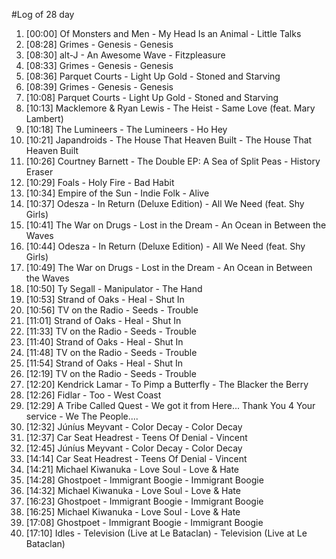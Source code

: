 #Log of 28 day

1. [00:00] Of Monsters and Men - My Head Is an Animal - Little Talks
1. [08:28] Grimes - Genesis - Genesis
1. [08:30] alt-J - An Awesome Wave - Fitzpleasure
1. [08:33] Grimes - Genesis - Genesis
1. [08:36] Parquet Courts - Light Up Gold - Stoned and Starving
1. [08:39] Grimes - Genesis - Genesis
1. [10:08] Parquet Courts - Light Up Gold - Stoned and Starving
1. [10:13] Macklemore & Ryan Lewis - The Heist - Same Love (feat. Mary Lambert)
1. [10:18] The Lumineers - The Lumineers - Ho Hey
1. [10:21] Japandroids - The House That Heaven Built - The House That Heaven Built
1. [10:26] Courtney Barnett - The Double EP: A Sea of Split Peas - History Eraser
1. [10:29] Foals - Holy Fire - Bad Habit
1. [10:34] Empire of the Sun - Indie Folk - Alive
1. [10:37] Odesza - In Return (Deluxe Edition) - All We Need (feat. Shy Girls)
1. [10:41] The War on Drugs - Lost in the Dream - An Ocean in Between the Waves
1. [10:44] Odesza - In Return (Deluxe Edition) - All We Need (feat. Shy Girls)
1. [10:49] The War on Drugs - Lost in the Dream - An Ocean in Between the Waves
1. [10:50] Ty Segall - Manipulator - The Hand
1. [10:53] Strand of Oaks - Heal - Shut In
1. [10:56] TV on the Radio - Seeds - Trouble
1. [11:01] Strand of Oaks - Heal - Shut In
1. [11:33] TV on the Radio - Seeds - Trouble
1. [11:40] Strand of Oaks - Heal - Shut In
1. [11:48] TV on the Radio - Seeds - Trouble
1. [11:54] Strand of Oaks - Heal - Shut In
1. [12:19] TV on the Radio - Seeds - Trouble
1. [12:20] Kendrick Lamar - To Pimp a Butterfly - The Blacker the Berry
1. [12:26] Fidlar - Too - West Coast
1. [12:29] A Tribe Called Quest - We got it from Here... Thank You 4 Your service - We The People....
1. [12:32] Júníus Meyvant - Color Decay - Color Decay
1. [12:37] Car Seat Headrest - Teens Of Denial - Vincent
1. [12:45] Júníus Meyvant - Color Decay - Color Decay
1. [14:14] Car Seat Headrest - Teens Of Denial - Vincent
1. [14:21] Michael Kiwanuka - Love Soul - Love & Hate
1. [14:28] Ghostpoet - Immigrant Boogie - Immigrant Boogie
1. [14:32] Michael Kiwanuka - Love Soul - Love & Hate
1. [16:23] Ghostpoet - Immigrant Boogie - Immigrant Boogie
1. [16:25] Michael Kiwanuka - Love Soul - Love & Hate
1. [17:08] Ghostpoet - Immigrant Boogie - Immigrant Boogie
1. [17:10] Idles - Television (Live at Le Bataclan) - Television (Live at Le Bataclan)

